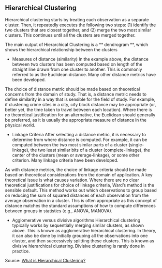 ## Hierarchical Clustering

Hierarchical clustering starts by treating each observation as a separate cluster. Then, it repeatedly executes the following two steps: (1) identify the two clusters that are closest together, and (2) merge the two most similar clusters. This continues until all the clusters are merged together. 

The main output of Hierarchical Clustering is a ** dendrogram **, which shows the hierarchical relationship between the clusters

* Measures of distance (similarity)
In the example above, the distance between two clusters has been computed based on length of the straight line drawn from one cluster to another. This is commonly referred to as the Euclidean distance. Many other distance metrics have been developed.

The choice of distance metric should be made based on theoretical concerns from the domain of study. That is, a distance metric needs to define similarity in a way that is sensible for the field of study. For example, if clustering crime sites in a city, city block distance may be appropriate (or, better yet, the time taken to travel between each location). Where there is no theoretical justification for an alternative, the Euclidean should generally be preferred, as it is usually the appropriate measure of distance in the physical world.


* Linkage Criteria
After selecting a distance metric, it is necessary to determine from where distance is computed. For example, it can be computed between the two most similar parts of a cluster (single-linkage), the two least similar bits of a cluster (complete-linkage), the center of the clusters (mean or average-linkage), or some other criterion. Many linkage criteria have been developed.

As with distance metrics, the choice of linkage criteria should be made based on theoretical considerations from the domain of application. A key theoretical issue is what causes variation. Where there are no clear theoretical justifications for choice of linkage criteria, Ward’s method is the sensible default. This method works out which observations to group based on reducing the sum of squared distances of each observation from the average observation in a cluster. This is often appropriate as this concept of distance matches the standard assumptions of how to compute differences between groups in statistics (e.g., ANOVA, MANOVA).

* Agglomerative versus divisive algorithms
Hierarchical clustering typically works by sequentially merging similar clusters, as shown above. This is known as agglomerative hierarchical clustering. In theory, it can also be done by initially grouping all the observations into one cluster, and then successively splitting these clusters. This is known as divisive hierarchical clustering. Divisive clustering is rarely done in practice.


Source: [What is Hierarchical Clustering?](https://www.displayr.com/what-is-hierarchical-clustering/)

